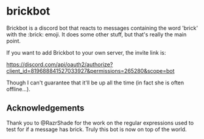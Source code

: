 # brickbot
Brickbot is a discord bot that reacts to messages containing the word 'brick' with the :brick: emoji. It does some other stuff, but that's really the main point.

If you want to add Brickbot to your own server, the invite link is:

https://discord.com/api/oauth2/authorize?client_id=819688841527033927&permissions=265280&scope=bot

Though I can't guarantee that it'll be up all the time (in fact she is often offline...).

## Acknowledgements

Thank you to @RazrShade for the work on the regular expressions used to test for if a message has brick. Truly this bot is now on top of the world.
